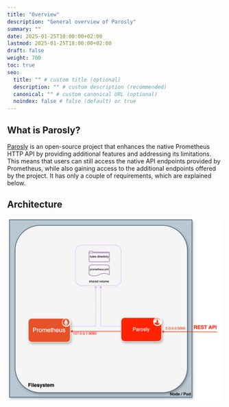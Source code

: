 ```yaml
---
title: "Overview"
description: "General overview of Parosly"
summary: ""
date: 2025-01-25T18:00:00+02:00
lastmod: 2025-01-25T18:00:00+02:00
draft: false
weight: 700
toc: true
seo:
  title: "" # custom title (optional)
  description: "" # custom description (recommended)
  canonical: "" # custom canonical URL (optional)
  noindex: false # false (default) or true
---
```


## What is Parosly?

[Parosly](https://github.com/parosly/parosly) is an open-source project that enhances the native Prometheus HTTP API by providing 
additional features and addressing its limitations. This means that users can still access the native API endpoints 
provided by Prometheus, while also gaining access to the additional endpoints offered by the project. It has only a couple of requirements, which are explained below.

## Architecture
<div style="display: flex; justify-content: center; align-items: center; flex-direction: column;">
<img alt="Architecture" src="https://raw.githubusercontent.com/parosly/parosly/refs/heads/main/docs/images/architecture.png" height="100%" width="100%">
</div>
